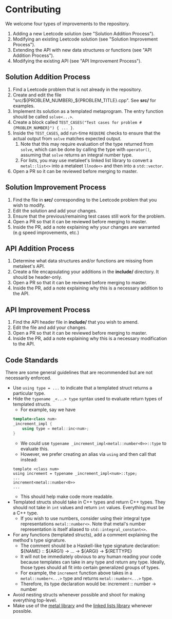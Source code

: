 # Contributing

We welcome four types of improvements to the repository.

1. Adding a new Leetcode solution (see "Solution Addition Process").
2. Modifying an existing Leetcode solution (see "Solution Improvement Process").
3. Extending the API with new data structures or functions (see "API Addition Process").
4. Modifying the existing API (see "API Improvement Process"). 

## Solution Addition Process

1. Find a Leetcode problem that is not already in the repository.
2. Create and edit the file "src/${PROBLEM_NUMBER}_${PROBLEM_TITLE}.cpp". See **src/** for examples.
3. Implement its solution as a templated metaprogram. The entry function should be called `solve<...>`.
4. Create a block called `TEST_CASES("Test cases for problem #{PROBLEM_NUMBER}") { ... }`.
5. Inside the `TEST_CASES`, add run-time `REQUIRE` checks to ensure that the actual output
from `solve` matches expected output. 
    1. Note that this may require evaluation of the type
    returned from `solve`, which can be done by calling the type with `operator()`, assuming
    that `solve` returns an integral number type. 
    2. For lists, you may use metaleet's linked list
    library to convert a `metal::list<>` into a metaleet `llnode<>` and then into a `std::vector`.
6. Open a PR so it can be reviewed before merging to master.

## Solution Improvement Process

1. Find the file in **src/** corresponding to the Leetcode problem that you wish to modify.
2. Edit the solution and add your changes.
3. Ensure that the previous/remaining test cases still work for the problem. 
4. Open a PR so that it can be reviewed before merging to master. 
5. Inside the PR, add a note explaining why your changes are warranted 
(e.g speed improvements, etc.)

## API Addition Process

1. Determine what data structures and/or functions are missing from metaleet's API.
2. Create a file encapsulating your additions in the **include/** directory. It should be header-only.
3. Open a PR so that it can be reviewed before merging to master.
4. Inside the PR, add a note explaining why this is a necessary addition to the API.

## API Improvement Process

1. Find the API header file in **include/** that you wish to amend.
2. Edit the file and add your changes.
3. Open a PR so that it can be reviewed before merging to master.
4. Inside the PR, add a note explaining why this is a necessary modification to the API.

## Code Standards 

There are some general guidelines that are recommended but are not necessarily enforced. 
* Use `using type = ...` to indicate that a templated struct returns a particular type.
* Hide the `typename _<...> type` syntax used to evaluate return types of templated structs.
    * For example, say we have 
    ```cpp
    template<class num> 
    _increment_impl { 
        using type = metal::inc<num>; 
    }
    ```
    * We could use `typename _increment_impl<metal::number<0>>::type` to evaluate this.
    * However, we prefer creating an alias via `using` and then call that instead:
    ```
    template <class num>
    using increment = typename _increment_impl<num>::type; 
    ...
    increment<metal::number<0>>
    ...
    ```
    * This should help make code more readable. 
* Templated structs should take in C++ types and return C++ types. They should not take in `int` values
and return `int` values. Everything must be a C++ type. 
    * If you wish to use numbers, consider using their integral type representations `metal::number<>`.
    Note that metal's number representation is itself aliased to `std::integral_constant<>`.
* For any functions (templated structs), add a comment explaining the method's type signature.
    * The comment should be a Haskell-like type signature declaration: ${NAME} :: ${ARG1} -> ... -> ${ARGI} -> ${RETTYPE}
    * It will not be immediately obvious to any human reading your code because templates can take in any type
    and return any type. Ideally, those types should all fit into certain generalized groups of types.
    * For example, the `increment` function above takes in a `metal::number<...>` type and 
    returns `metal::number<...>` type.
    * Therefore, its type declaration would be: increment :: number -> number 
* Avoid nesting structs whenever possible and shoot for making everything top-level. 
* Make use of the [metal library](http://brunocodutra.github.io/metal/) and the [linked lists library](https://github.com/dmhacker/metaleet/blob/master/include/linked_lists.hpp) whenever possible.
